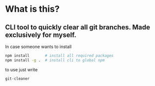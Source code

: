 # What is this?

CLI tool to quickly clear all git branches. Made exclusively for myself.
-- 
In case someone wants to install

```bash
npm install       # install all required packages
npm install -g .  # install cli to global npm
```

to use just write
```
git-cleaner
```
